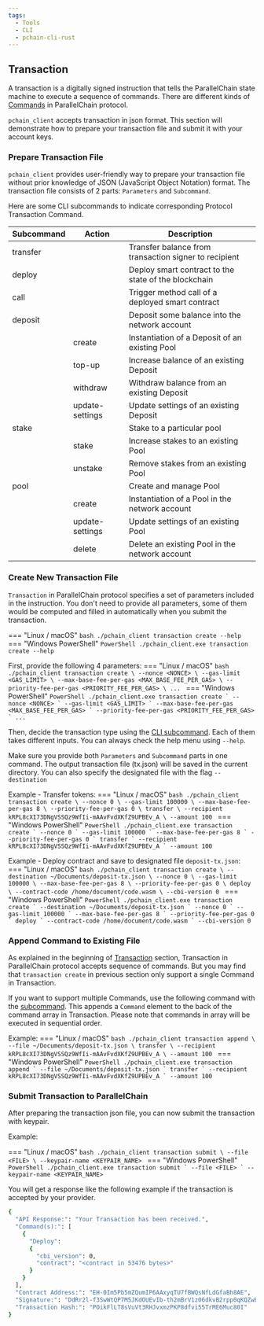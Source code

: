 ```yaml
---
tags:
  - Tools
  - CLI
  - pchain-cli-rust
---
```



## Transaction 

A transaction is a digitally signed instruction that tells the ParallelChain state machine to execute a sequence of commands. There are different kinds of [Commands](https://docs.rs/pchain-types/0.4.3/pchain_types/blockchain/enum.Command.html) in ParallelChain protocol. 

`pchain_client` accepts transaction in json format. This section will demonstrate how to prepare your transaction file and submit it with your account keys.
### Prepare Transaction File
`pchain_client` provides user-friendly way to prepare your transaction file without prior knowledge of JSON (JavaScript Object Notation) format.
The transaction file consists of 2 parts: `Parameters` and `Subcommand`.

Here are some CLI subcommands to indicate corresponding Protocol Transaction Command. 

| Subcommand | Action          | Description                                           |
|------------|-----------------|-------------------------------------------------------|
| transfer   |                 | Transfer balance from transaction signer to recipient |
| deploy     |                 | Deploy smart contract to the state of the blockchain  |
| call       |                 | Trigger method call of a deployed smart contract      |
| deposit    |                 | Deposit some balance into the network account         |
|            | create          | Instantiation of a Deposit of an existing Pool        |
|            | top-up          | Increase balance of an existing Deposit               |
|            | withdraw        | Withdraw balance from an existing Deposit             |
|            | update-settings | Update settings of an existing Deposit                |
| stake      |                 | Stake to a particular pool                            |
|            | stake           | Increase stakes to an existing Pool                   |
|            | unstake         | Remove stakes from an existing Pool                   |
| pool       |                 | Create and manage Pool                                |
|            | create          | Instantiation of a Pool in the network account        |
|            | update-settings | Update settings of an existing Pool                   |
|            | delete          | Delete an existing Pool in the network account        |

### Create New Transaction File
`Transaction` in ParallelChain protocol specifies a set of parameters included in the instruction. You don't need to provide all parameters, some of them would be computed and filled in automatically when you submit the transaction.

=== "Linux / macOS"
    ```bash
    ./pchain_client transaction create --help
    ```
=== "Windows PowerShell"
    ```PowerShell
    ./pchain_client.exe transaction create --help
    ```


First, provide the following 4 parameters:
=== "Linux / macOS"
    ```bash
    ./pchain_client transaction create \
      --nonce <NONCE> \
      --gas-limit <GAS_LIMIT> \
      --max-base-fee-per-gas <MAX_BASE_FEE_PER_GAS> \
      --priority-fee-per-gas <PRIORITY_FEE_PER_GAS> \
    ...
    ```
=== "Windows PowerShell"
    ```PowerShell
    ./pchain_client.exe transaction create `
      --nonce <NONCE> `
      --gas-limit <GAS_LIMIT> `
      --max-base-fee-per-gas <MAX_BASE_FEE_PER_GAS> `
      --priority-fee-per-gas <PRIORITY_FEE_PER_GAS> `
    ...
    ```

Then, decide the transaction type using the [CLI subcommand](#prepare-transaction-file). Each of them takes different inputs. You can always check the help menu using `--help`.

Make sure you provide both `Parameters` and `Subcommand` parts in one command. The output transaction file (tx.json) will be saved in the current directory. You can also specify the designated file with the flag `--destination`

Example - Transfer tokens:
=== "Linux / macOS"
    ```bash
    ./pchain_client transaction create \
      --nonce 0 \
      --gas-limit 100000 \
      --max-base-fee-per-gas 8 \
      --priority-fee-per-gas 0 \
      transfer \
        --recipient kRPL8cXI73DNgVSSQz9WfIi-mAAvFvdXKfZ9UPBEv_A \
        --amount 100
    ```
=== "Windows PowerShell"
    ```PowerShell
    ./pchain_client.exe transaction create `
      --nonce 0 `
      --gas-limit 100000 `
      --max-base-fee-per-gas 8 `
      --priority-fee-per-gas 0 `
      transfer `
        --recipient kRPL8cXI73DNgVSSQz9WfIi-mAAvFvdXKfZ9UPBEv_A `
        --amount 100
    ```

Example - Deploy contract and save to designated file `deposit-tx.json`:
=== "Linux / macOS"
    ```bash
    ./pchain_client transaction create \
    --destination ~/Documents/deposit-tx.json \
    --nonce 0 \
    --gas-limit 100000 \
    --max-base-fee-per-gas 8 \
    --priority-fee-per-gas 0 \
    deploy \
      --contract-code /home/document/code.wasm \
      --cbi-version 0
    ```
=== "Windows PowerShell"
    ```PowerShell
    ./pchain_client.exe transaction create `
    --destination ~/Documents/deposit-tx.json `
    --nonce 0 `
    --gas-limit 100000 `
    --max-base-fee-per-gas 8 `
    --priority-fee-per-gas 0 `
    deploy `
      --contract-code /home/document/code.wasm `
      --cbi-version 0
    ```


### Append Command to Existing File
As explained in the beginning of [Transaction](#transaction) section, Transaction in ParallelChain protocol accepts sequence of commands. But you may find that `transaction create` in previous section only support a single Command in Transaction. 

If you want to support multiple Commands, use the following command with the [subcommand](#prepare-transaction-file). This appends a `Command` element to the back of the command array in Transaction. Please note that commands in array will be executed in sequential order.

Example:
=== "Linux / macOS"
    ```bash
    ./pchain_client transaction append \
    --file ~/Documents/deposit-tx.json \
    transfer \
      --recipient kRPL8cXI73DNgVSSQz9WfIi-mAAvFvdXKfZ9UPBEv_A \
      --amount 100
    ```
=== "Windows PowerShell"
    ```PowerShell
    ./pchain_client.exe transaction append `
    --file ~/Documents/deposit-tx.json `
    transfer `
      --recipient kRPL8cXI73DNgVSSQz9WfIi-mAAvFvdXKfZ9UPBEv_A `
      --amount 100
    ```

### Submit Transaction to ParallelChain
After preparing the transaction json file, you can now submit the transaction with keypair.

Example:

=== "Linux / macOS"
    ```bash
    ./pchain_client transaction submit \
    --file <FILE> \
    --keypair-name <KEYPAIR_NAME>
    ```
=== "Windows PowerShell"
    ```PowerShell
    ./pchain_client.exe transaction submit `
    --file <FILE> `
    --keypair-name <KEYPAIR_NAME>
    ```

You will get a response like the following example if the transaction is accepted by your provider.
```sh
{
  "API Response:": "Your Transaction has been received.",
  "Command(s):": [
    {
      "Deploy":
      {
        "cbi_version": 0,
        "contract": "<contract in 53476 bytes>"
      }
    }
  ],
  "Contract Address:": "EH-0Im5Pb5mZQumIP6AAxyqTU7fBWQsNfLdGfaBh8AE",
  "Signature:": "DdRr2l-f3SwWtQP7M5JKdOUEvIb-th2mBrV1z06dkvB2rpp0qKQZwBBzJBh8czCqplUsmzSlSjPNrvOQbx2jAA",
  "Transaction Hash:": "POikFlLT8sVuVt3RHJvxmzPKP8dfvi55TrME6Muc80I"
}
```
